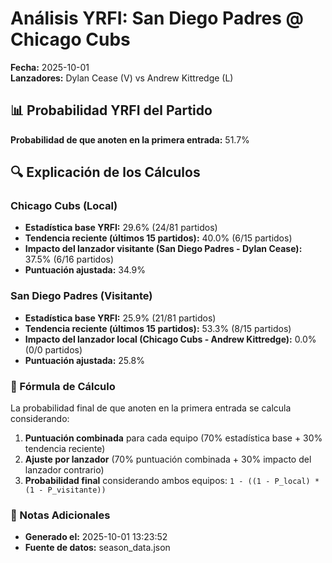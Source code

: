 # Análisis YRFI: San Diego Padres @ Chicago Cubs

**Fecha:** 2025-10-01  
**Lanzadores:** Dylan Cease (V) vs Andrew Kittredge (L)

## 📊 Probabilidad YRFI del Partido

**Probabilidad de que anoten en la primera entrada:** 51.7%

## 🔍 Explicación de los Cálculos

### Chicago Cubs (Local)
- **Estadística base YRFI:** 29.6% (24/81 partidos)
- **Tendencia reciente (últimos 15 partidos):** 40.0% (6/15 partidos)
- **Impacto del lanzador visitante (San Diego Padres - Dylan Cease):** 37.5% (6/16 partidos)
- **Puntuación ajustada:** 34.9%

### San Diego Padres (Visitante)
- **Estadística base YRFI:** 25.9% (21/81 partidos)
- **Tendencia reciente (últimos 15 partidos):** 53.3% (8/15 partidos)
- **Impacto del lanzador local (Chicago Cubs - Andrew Kittredge):** 0.0% (0/0 partidos)
- **Puntuación ajustada:** 25.8%

### 📝 Fórmula de Cálculo

La probabilidad final de que anoten en la primera entrada se calcula considerando:
1. **Puntuación combinada** para cada equipo (70% estadística base + 30% tendencia reciente)
2. **Ajuste por lanzador** (70% puntuación combinada + 30% impacto del lanzador contrario)
3. **Probabilidad final** considerando ambos equipos: `1 - ((1 - P_local) * (1 - P_visitante))`

### 📌 Notas Adicionales

- **Generado el:** 2025-10-01 13:23:52
- **Fuente de datos:** season_data.json
